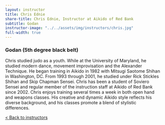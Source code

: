 ```yaml
---
layout: instructor
title: Chris Ednie
share-title: Chris Ednie, Instructor at Aikido of Red Bank
subtitle: Godan
instructor-image: "../../assets/img/instructors/chris.jpg"
full-width: true
---
```


### Godan (5th degree black belt)

Chris studied judo as a youth. While at the University of Maryland, he studied modern dance, movement improvisation and the Alexander Technique. He began training in Aikido in 1982 with Mitsugi Saotome Shihan in Washington, DC. From 1993 through 2001, he studied under Rick Stickles Shihan and Skip Chapman Sensei. Chris has been a student of Soviero Sensei and regular member of the instruction staff at Aikido of Red Bank since 2002. Chris enjoys training several times a week in both open hand and weapons classes. His creative and dynamic Aikido style reflects his diverse background, and his classes promote a blend of stylistic differences.

[< Back to instructors](../)
